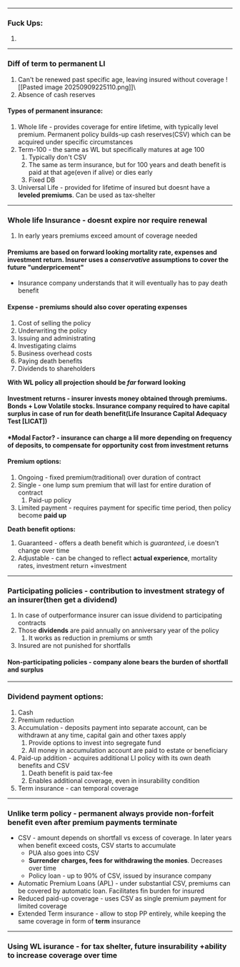 ***
### Fuck Ups:
1. 
***
### Diff of term to permanent LI
1. Can't be renewed past specific age, leaving insured without coverage 
![[Pasted image 20250909225110.png]]\
2. Absence of cash reserves 

#### Types of permanent insurance:
1. Whole life - provides coverage for entire lifetime, with typically level premium. Permanent policy builds-up cash reserves(CSV) which can be acquired under specific circumstances
2. Term-100 - the same as WL but specifically matures at age 100
	1. Typically don't CSV
	2. The same as term insurance, but for 100 years and death benefit is paid at that age(even if alive) or dies early 
	3. Fixed DB 
3. Universal Life - provided for lifetime of insured but doesnt have a **leveled premiums**. Can be used as tax-shelter

***
### Whole life Insurance - doesnt expire nor require renewal 
1. In early years premiums exceed amount of coverage needed 

#### Premiums are based on forward looking mortality rate, expenses and investment return. Insurer uses a *conservative* assumptions to cover the future "underpricement"
- Insurance company understands that it will eventually has to pay death benefit
#### Expense - premiums should also cover operating expenses
1. Cost of selling the policy 
2. Underwriting the policy 
3. Issuing and administrating 
4. Investigating claims 
5. Business overhead costs 
6. Paying death benefits 
7. Dividends to shareholders

**With WL policy all projection should be *far* forward looking**

#### Investment returns - insurer invests money obtained through premiums. Bonds + Low Volatile stocks. Insurance company required to have capital surplus in case of run for death benefit(Life Insurance Capital Adequacy Test [LICAT])

#### *Modal Factor? - insurance can charge a lil more depending on frequency of deposits, to compensate for opportunity cost from investment returns 

#### Premium options:
1. Ongoing - fixed premium(traditional) over duration of contract 
2. Single - one lump sum premium that will last for entire duration of contract 
	1. Paid-up policy 
3. Limited payment - requires payment for specific time period, then policy become **paid up**

**Death benefit options:**
1. Guaranteed - offers a death benefit which is *guaranteed*, i.e doesn't change over time 
2. Adjustable - can be changed to reflect **actual experience**, mortality rates, investment return +investment 

***
### Participating policies - contribution to investment strategy of an insurer(then get a dividend)
1. In case of outperformance insurer can issue dividend to participating contracts 
2. Those **dividends** are paid annually on anniversary year of the policy
	1. It works as reduction in premiums or smth 
3. Insured are not punished for shortfalls

#### Non-participating policies - company alone bears the burden of shortfall and surplus 


*** 
### Dividend payment options:
1. Cash 
2. Premium reduction 
3. Accumulation - deposits payment into separate account, can be withdrawn at any time, capital gain and other taxes apply 
	1. Provide options to invest into segregate fund 
	2. All money in accumulation account are paid to estate or beneficiary 
4. Paid-up addition - acquires additional LI policy with its own death benefits and CSV
	1. Death benefit is paid tax-fee
	2. Enables additional coverage, even in insurability condition 
5. Term insurance - can temporal coverage 

***
### Unlike term policy - permanent always provide non-forfeit benefit even after premium payments terminate 
- CSV - amount depends on shortfall vs excess of coverage. In later years when benefit exceed costs, CSV starts to accumulate
	- PUA also goes into CSV
	- **Surrender charges, fees for withdrawing the monies**. Decreases over time
	- Policy loan - up to 90% of CSV, issued by insurance company  
- Automatic Premium Loans (APL) - under substantial CSV, premiums can be covered by automatic loan. Facilitates fin burden for insured 
- Reduced paid-up coverage - uses CSV as single premium payment for limited coverage
- Extended Term insurance - allow to stop PP entirely, while keeping the same coverage in form of **term** insurance 

***
### Using WL isurance - for tax shelter, future insurability +ability to increase coverage over time 